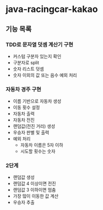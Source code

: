 # java-racingcar-kakao

## 기능 목록

### TDD로 문자열 덧셈 계산기 구현

- 커스텀 구분자 있는지 확인
- 구분자로 split
- 숫자 리스트 덧셈
- 숫자 이외의 값 또는 음수 예외 처리

### 자동차 경주 구현

- 이름 기반으로 자동차 생성
- 이동 횟수 설정
- 자동차 출력
- 자동차 전진
- 랜덤값(전진 거리) 생성
- 우승자 판별 및 출력
- 예외 처리
  - 자동차 이름은 5자 이하
  - 시도할 횟수는 숫자

### 2단계

- 랜덤값 생성
- 랜덤값 4 이상이면 전진
- 랜덤값 3 이하이면 멈춤
- 가장 많이 이동한 값 계산
- 우승자 추출